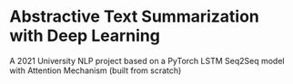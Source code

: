 # Abstractive Text Summarization with Deep Learning
A 2021 University NLP project based on a PyTorch LSTM Seq2Seq model with Attention Mechanism (built from scratch)
